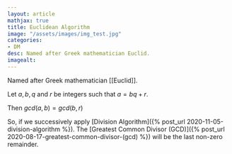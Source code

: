 ```yaml
---
layout: article
mathjax: true
title: Euclidean Algorithm
image: "/assets/images/img_test.jpg"
categories:
- DM
desc: Named after Greek mathematician Euclid. 
imagealt: 
---
```


Named after Greek mathematician [[Euclid]].

Let $a, b, q$ and $r$ be integers such that $a = bq + r$.

































































































































































































































































































































































Then $gcd(a, b) = gcd(b, r)$ 


































































































































































































































































































































































So, if we successively apply [Division Algorithm]({% post_url 2020-11-05-division-algorithm %}). The [Greatest Common Divisor (GCD)]({% post_url 2020-08-17-greatest-common-divisor-(gcd) %}) will be the last non-zero remainder.

